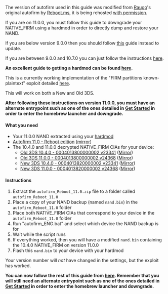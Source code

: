 The version of autofirm used in this guide was modified from [Raugo](https://gbatemp.net/members/356694/)'s original autofirm by [Reboot.ms](https://www.reboot.ms/forum/threads/2403/), it is being rehosted [with permission](http://archive.is/KOrWp).

If you are on 11.0.0, you must follow this guide to downgrade your NATIVE_FIRM using a hardmod in order to directly dump and restore your NAND.    

If you are below version 9.0.0 then you should follow [this](https://github.com/Plailect/plailect.github.io/wiki/9.2.0-Update) guide instead to update.    

If you are between 9.0.0 and 10.7.0 you can just follow the instructions [here](https://github.com/Plailect/plailect.github.io/wiki/Get-Started).    

**An excellent guide to getting a hardmod can be found [here](https://gbatemp.net/threads/414498/).**

This is a currently working implementation of the "FIRM partitions known-plaintext" exploit detailed [here](https://www.3dbrew.org/wiki/3DS_System_Flaws).

This will work on both a New and Old 3DS.

**After following these instructions on version 11.0.0, you must have an alternate entrypoint such as one of the ones detailed in [Get Started](https://github.com/Plailect/Guide/wiki/Get-Started) in order to enter the homebrew launcher and downgrade.**

#### What you need

* Your 11.0.0 NAND extracted using your [hardmod](https://gbatemp.net/threads/414498/)
* [Autofirm 11.0 - Reboot edition](https://mega.nz/#!dl8ASTjB!2jsKbAYTAlspHhxYCt9Wzvia74xEvgtzGQxGLe3TJiM) ([mirror](https://drive.google.com/open?id=0BzPfvjeuhqoDRTlwYUQ1NDJoVlk))
* The 10.4.0 and 11.0.0 decrypted NATIVE_FIRM CIAs for your device:
    + [Old 3DS 10.4.0 - 0004013800000002 v23341](https://mega.nz/#!I5EmyCZC!pU-bG9Esg30LINlasTP43Sei6aDNnTIzh1ojwECKOrU) ([Mirror](https://drive.google.com/open?id=0BzPfvjeuhqoDUGxYbmkwVThSUHc))    
    + [Old 3DS 11.0.0 - 0004013800000002 v24368](https://mega.nz/#!AgUGAbKD!0iNXI1ioLM7mBzACfBrPLotYk8g-LzcdTgcuTsQCmHQ) ([Mirror](https://drive.google.com/open?id=0BzPfvjeuhqoDaG1jbERyQ1BGcHc))    
    + [New 3DS 10.4.0 - 0004013820000002 v23341](https://mega.nz/#!1xcEAApQ!anu5UenuD-uEm6z14n680rQThEgViAsytWh5ZuTa_hc) ([Mirror](https://drive.google.com/open?id=0BzPfvjeuhqoDRHlOTWJZNGtxVkk))
    + [New 3DS 11.0.0 - 0004013820000002 v24368](https://mega.nz/#!dk8BgZaJ!8EM0Wk4NHl6-_O4hhcatIpAx-vfkjMKZs7uQh__OKRw) ([Mirror](https://drive.google.com/open?id=0BzPfvjeuhqoDeVhnUU1semtNQjQ))

#### Instructions

1. Extract the `autofirm_Reboot_11.0.zip` file to a folder called `autofirm_Reboot_11.0`
2. Place a copy of your NAND backup (named `nand.bin`) in the `autofirm_Reboot_11.0` folder
4. Place both NATIVE_FIRM CIAs that correspond to your device in the `autofirm_Reboot_11.0` folder
7. Run "autofirm_ENG.bat" and select which device the NAND backup is for
8. Wait while the script runs
8. If everything worked, then you will have a modified `nand.bin` containing the 10.4.0 NATIVE_FIRM on version 11.0.0
9. Flash this `nand.bin` to your device with your hardmod

Your version number will *not* have changed in the settings, but the exploit has worked.

**You can now follow the rest of this guide from [here](https://github.com/Plailect/Guide/wiki/Part-1-(Homebrew)). Remember that you will still need an alternate entrypoint such as one of the ones detailed in [Get Started](https://github.com/Plailect/Guide/wiki/Get-Started) in order to enter the homebrew launcher and downgrade.**
